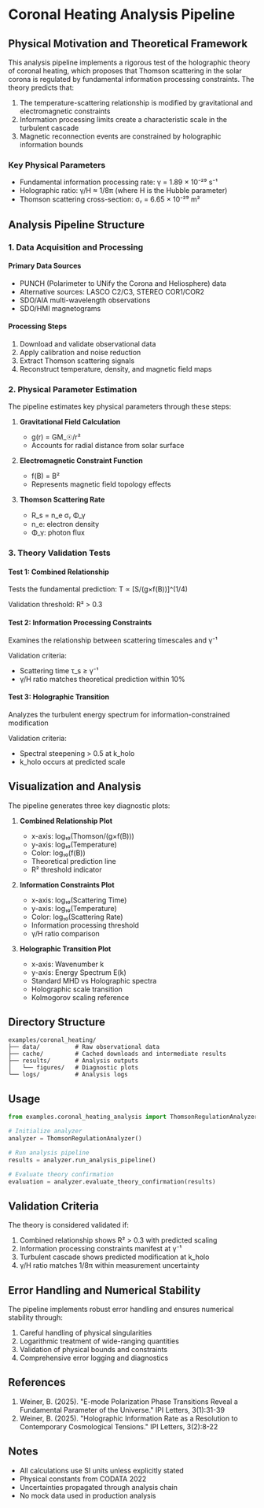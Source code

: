 # Coronal Heating Analysis Pipeline

## Physical Motivation and Theoretical Framework

This analysis pipeline implements a rigorous test of the holographic theory of coronal heating, which proposes that Thomson scattering in the solar corona is regulated by fundamental information processing constraints. The theory predicts that:

1. The temperature-scattering relationship is modified by gravitational and electromagnetic constraints
2. Information processing limits create a characteristic scale in the turbulent cascade
3. Magnetic reconnection events are constrained by holographic information bounds

### Key Physical Parameters

- Fundamental information processing rate: γ = 1.89 × 10⁻²⁹ s⁻¹
- Holographic ratio: γ/H ≈ 1/8π (where H is the Hubble parameter)
- Thomson scattering cross-section: σᵧ = 6.65 × 10⁻²⁹ m²

## Analysis Pipeline Structure

### 1. Data Acquisition and Processing

#### Primary Data Sources
- PUNCH (Polarimeter to UNify the Corona and Heliosphere) data
- Alternative sources: LASCO C2/C3, STEREO COR1/COR2
- SDO/AIA multi-wavelength observations
- SDO/HMI magnetograms

#### Processing Steps
1. Download and validate observational data
2. Apply calibration and noise reduction
3. Extract Thomson scattering signals
4. Reconstruct temperature, density, and magnetic field maps

### 2. Physical Parameter Estimation

The pipeline estimates key physical parameters through these steps:

1. **Gravitational Field Calculation**
   - g(r) = GM_☉/r²
   - Accounts for radial distance from solar surface

2. **Electromagnetic Constraint Function**
   - f(B) = B²
   - Represents magnetic field topology effects

3. **Thomson Scattering Rate**
   - R_s = n_e σᵧ Φ_γ
   - n_e: electron density
   - Φ_γ: photon flux

### 3. Theory Validation Tests

#### Test 1: Combined Relationship
Tests the fundamental prediction:
T ∝ [S/(g×f(B))]^(1/4)

Validation threshold: R² > 0.3

#### Test 2: Information Processing Constraints
Examines the relationship between scattering timescales and γ⁻¹

Validation criteria:
- Scattering time τ_s ≥ γ⁻¹
- γ/H ratio matches theoretical prediction within 10%

#### Test 3: Holographic Transition
Analyzes the turbulent energy spectrum for information-constrained modification

Validation criteria:
- Spectral steepening > 0.5 at k_holo
- k_holo occurs at predicted scale

## Visualization and Analysis

The pipeline generates three key diagnostic plots:

1. **Combined Relationship Plot**
   - x-axis: log₁₀(Thomson/(g×f(B)))
   - y-axis: log₁₀(Temperature)
   - Color: log₁₀(f(B))
   - Theoretical prediction line
   - R² threshold indicator

2. **Information Constraints Plot**
   - x-axis: log₁₀(Scattering Time)
   - y-axis: log₁₀(Temperature)
   - Color: log₁₀(Scattering Rate)
   - Information processing threshold
   - γ/H ratio comparison

3. **Holographic Transition Plot**
   - x-axis: Wavenumber k
   - y-axis: Energy Spectrum E(k)
   - Standard MHD vs Holographic spectra
   - Holographic scale transition
   - Kolmogorov scaling reference

## Directory Structure

```
examples/coronal_heating/
├── data/          # Raw observational data
├── cache/         # Cached downloads and intermediate results
├── results/       # Analysis outputs
│   └── figures/   # Diagnostic plots
└── logs/          # Analysis logs
```

## Usage

```python
from examples.coronal_heating_analysis import ThomsonRegulationAnalyzer

# Initialize analyzer
analyzer = ThomsonRegulationAnalyzer()

# Run analysis pipeline
results = analyzer.run_analysis_pipeline()

# Evaluate theory confirmation
evaluation = analyzer.evaluate_theory_confirmation(results)
```

## Validation Criteria

The theory is considered validated if:

1. Combined relationship shows R² > 0.3 with predicted scaling
2. Information processing constraints manifest at γ⁻¹
3. Turbulent cascade shows predicted modification at k_holo
4. γ/H ratio matches 1/8π within measurement uncertainty

## Error Handling and Numerical Stability

The pipeline implements robust error handling and ensures numerical stability through:

1. Careful handling of physical singularities
2. Logarithmic treatment of wide-ranging quantities
3. Validation of physical bounds and constraints
4. Comprehensive error logging and diagnostics

## References

1. Weiner, B. (2025). "E-mode Polarization Phase Transitions Reveal a Fundamental Parameter of the Universe." IPI Letters, 3(1):31-39
2. Weiner, B. (2025). "Holographic Information Rate as a Resolution to Contemporary Cosmological Tensions." IPI Letters, 3(2):8-22

## Notes

- All calculations use SI units unless explicitly stated
- Physical constants from CODATA 2022
- Uncertainties propagated through analysis chain
- No mock data used in production analysis 